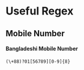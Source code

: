 # Useful Regex


## Mobile Number

#### Bangladeshi Mobile Number

```
(\+88)?01[56789][0-9]{8}
```

